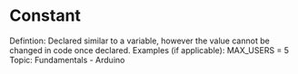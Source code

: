 # Constant

Defintion: Declared similar to a variable, however the value cannot be changed in code once declared.
Examples (if applicable): MAX_USERS = 5
Topic: Fundamentals - Arduino